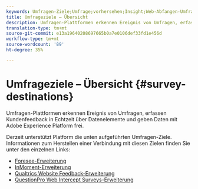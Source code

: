 ```yaml
---
keywords: Umfragen-Ziele;Umfrage;vorhersehen;Insight;Web-Abfangen-Umfragen;Qualitäten
title: Umfrageziele – Übersicht
description: Umfragen-Plattformen erkennen Ereignis von Umfragen, erfassen Kundenfeedback in Echtzeit über Datenelemente und geben Daten mit Adobe Experience Platform frei.
translation-type: tm+mt
source-git-commit: e13a19640208697665b0a7e0106def33fd1e456d
workflow-type: tm+mt
source-wordcount: '89'
ht-degree: 35%

---
```



# Umfrageziele – Übersicht {#survey-destinations}

Umfragen-Plattformen erkennen Ereignis von Umfragen, erfassen Kundenfeedback in Echtzeit über Datenelemente und geben Daten mit Adobe Experience Platform frei.

Derzeit unterstützt Platform die unten aufgeführten Umfragen-Ziele. Informationen zum Herstellen einer Verbindung mit diesen Zielen finden Sie unter den einzelnen Links:

- [Foresee-Erweiterung](./foresee.md)
- [InMoment-Erweiterung](./inmoment.md)
- [Qualtrics Website Feedback-Erweiterung](./qualtrics.md)
- [QuestionPro Web Intercept Surveys-Erweiterung](./web-intercept-surveys.md)
